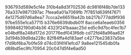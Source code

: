 936793d589e5cf4e
310b4a8d3f702536
dc9816f48b7de133
76a337e9871397ac
7feea6a01a7069fb
7f7851d639f47671
4e1275d97d6a8ea7
7ccca2e66519a42b
bb217b777dd9f936
97be555e1ca57715
b376e6639dbdb01f
8acce6a1eaeb0356
5998482190d04b36
4323f241baaac25d
ed5c9d7bc4fec1b7
e04bdf8a248d172d
201776edf043f6db
cd72fd48a96aa62f
3d194b39d9da228c
82f84ffa4d183aef
c4277be23837a5be
f7d9bf6ba7b0fe59
d74c03f4f41efcd7
9a8ee121545db0fa
d88bd5ec9fc70954
20c047d5f4e6ad50
